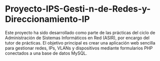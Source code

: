 # Proyecto-IPS-Gesti-n-de-Redes-y-Direccionamiento-IP
Este proyecto ha sido desarrollado como parte de las prácticas del ciclo de Administración de Sistemas Informáticos en Red (ASIR), por encargo del tutor de prácticas. El objetivo principal es crear una aplicación web sencilla para gestionar redes, IPs, VLANs y dispositivos mediante formularios PHP conectados a una base de datos MySQL.

